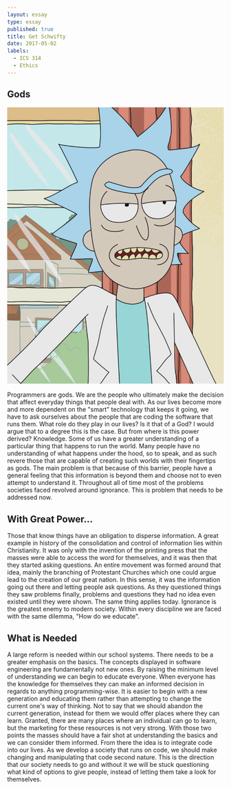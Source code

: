 ```yaml
---
layout: essay
type: essay
published: true
title: Get Schwifty
date: 2017-05-02
labels:
  - ICS 314
  - Ethics
---
```


## Gods

<img class="ui medium left floated image" src="../images/Rick_Sanchez.png">

Programmers are gods. We are the people who ultimately make the decision that affect everyday things that people deal with. As our lives become more and more dependent on the "smart" technology that keeps it going, we have to ask ourselves about the people that are coding the software that runs them. What role do they play in our lives? Is it that of a God? I would argue that to a degree this is the case. But from where is this power derived? Knowledge. Some of us have a greater understanding of a particular thing that happens to run the world. Many people have no understanding of what happens under the hood, so to speak, and as such revere those that are capable of creating such worlds with their fingertips as gods. The main problem is that because of this barrier, people have a general feeling that this information is beyond them and choose not to even attempt to understand it. Throughout all of time most of the problems societies faced revolved around ignorance. This is problem that needs to be addressed now. 

## With Great Power...

Those that know things have an obligation to disperse information. A great example in history of the consolidation and control of information lies within Christianity. It was only with the invention of the printing press that the masses were able to access the word for themselves, and it was then that they started asking questions. An entire movement was formed around that idea, mainly the branching of Protestant Churches which one could argue lead to the creation of our great nation. In this sense, it was the information going out there and letting people ask questions. As they questioned things they saw problems finally, problems and questions they had no idea even existed until they were shown. The same thing applies today. Ignorance is the greatest enemy to modern society. Within every discipline we are faced with the same dilemma, "How do we educate". 

## What is Needed

A large reform is needed within our school systems. There needs to be a greater emphasis on the basics. The concepts displayed in software engineering are fundamentally not new ones. By raising the minimum level of understanding we can begin to educate everyone. When everyone has the knowledge for themselves they can make an informed decision in regards to anything programming-wise. It is easier to begin with a new generation and educating them rather than attempting to change the current one's way of thinking. Not to say that we should abandon the current generation, instead for them we would offer places where they can learn. Granted, there are many places where an individual can go to learn, but the marketing for these resources is not very strong. With those two points the masses should have a fair shot at understanding the basics and we can consider them informed. From there the idea is to integrate code into our lives. As we develop a society that runs on code, we should make changing and manipulating that code second nature. This is the direction that our society needs to go and without it we will be stuck questioning what kind of options to give people, instead of letting them take a look for themselves.
